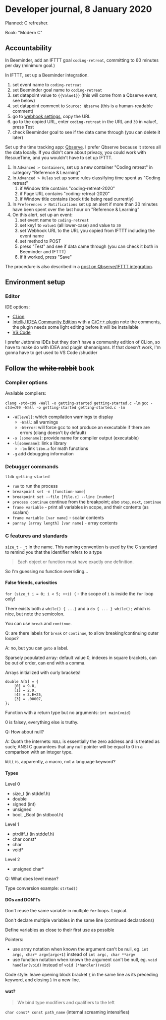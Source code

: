 # Developer journal, 8 January 2020

Planned: C refresher.

Book: "Modern C"

## Accountability

In Beeminder, add an IFTTT goal `coding-retreat`, committing to 60 minutes per day (minimum goal.)

In IFTTT, set up a Beeminder integration.

1. set event name to `coding-retreat`
2. set Beeminder goal name to `coding-retreat`
3. set datapoint value to `{{Value1}}` (this will come from a Qbserve event, see below)
4. set datapoint comment to `Source: Qbserve` (this is a human-readable comment)
5. go to [webhook settings](https://ifttt.com/maker_webhooks/settings), copy the URL
6. go to the copied URL, enter `coding-retreat` in the URL and `30` in value1, press Test
7. check Beeminder goal to see if the data came through (you can delete it later)

Set up the time tracking app: [Qbserve](https://qotoqot.com/qbserve/). I prefer Qbserve
because it stores all the data locally. If you didn't care about privacy, you could work with RescueTime,
and you wouldn't have to set up IFTTT.

1. In `Advanced > Containers`, set up a new container "Coding retreat" in category "Reference & Learning"
2. In `Advanced > Rules` set up some rules classifying time spent as "Coding retreat"
    1. if Window title contains "coding-retreat-2020"
    2. if Page URL contains "coding-retreat-2020"
    3. if Window title contains (book title being read currently)
3. In `Preferences > Notifications` set up an alert if more than 30 minutes have been spent over the last hour on "Reference & Learning"
4. On this alert, set up an event:
    1. set event name to `coding-retreat`
    2. set key1 to `value1` (all lower-case) and value to `30`
    3. set Webhook URL to the URL you copied from IFTTT including the event name
    4. set method to POST
    5. press "Test" and see if data came through (you can check it both in Beeminder and IFTTT)
    6. if it worked, press "Save"

The procedure is also described in a [post on Qbserve/IFTTT integration](https://qotoqot.com/qbserve/articles/integrations/).

## Environment setup

### Editor

IDE options:

- [CLion](https://www.jetbrains.com/clion/)
- [IntelliJ IDEA Community Edition](https://www.jetbrains.com/idea/download/) with a [C/C++ plugin](https://plugins.jetbrains.com/plugin/1373-c-c-)
    note the comments, the plugin needs some light editing before it will be installable
- [VS Code](https://code.visualstudio.com/)

I prefer Jetbrains IDEs but they don't have a community edition of CLion, so have to make do with IDEA and plugin shenanigans.
If that doesn't work, I'm gonna have to get used to VS Code /shudder

## Follow the ~~white rabbit~~ book

### Compiler options

Available compilers:

`clang -std=c99 -Wall -o getting-started getting-started.c -lm`
`gcc -std=c99 -Wall -o getting-started getting-started.c -lm`

- `-W[level]`: which compilation warnings to display
    - `-Wall`: all warnings
    - `-Werror`: will force gcc to not produce an executable if there are errors (clang doesn't by default)
- `-o [somename]`: provide name for compiler output (executable)
- `-l[somename]`: link a library 
    - `-lm` link `libm.a` for math functions
- `-g` add debugging information

### Debugger commands

`lldb getting-started`

- `run` to run the process
- `breakpoint set -n [function-name]`
- `breakpoint set --file [file.c] --line [number]`
- `process continue` continue from the breakpoint; also `step`, `next`, `continue`
- `frame variable` - print all variables in scope, and their contents (as scalars)
- `frame variable [var name]` - scalar contents
- `parray [array length] [var name]` - array contents

### C features and standards

`size_t` - `_t` in the name. This naming convention is used by the C standard to remind you that the identifier refers to a type

> Each object or function must have exactly one definition.

So I'm guessing no function overriding...

#### False friends, curiosities

`for (size_t i = 0; i < 5; ++i) {` - the scope of `i` is inside the `for` loop only!

There exists both a `while() { ...}` and a `do { ... } while();` which is nice, but note the semicolon.

You can use `break` and `continue`.

Q: are there labels for `break` or `continue`, to allow breaking/continuing outer loops? 

A: no, but you can `goto` a label.

Sparsely populated array: default value 0, indexes in square brackets, can be out of order, can end with a comma.

Arrays initialized with curly brackets!

```c/c++
double A[5] = {
    [0] = 9.0,                                         
    [1] = 2.9,
    [4] = 3.E+25,                                   
    [3] = .00007,                                   
};
```

Function with a return type but no arguments: `int main(void)`

0 is falsey, everything else is truthy.

Q: How about null?

A: Quoth the internets: `NULL` is essentially the zero address and is treated as such;
ANSI C guarantees that any null pointer will be equal to 0 in a comparison with an integer type.

`NULL` is, apparently, a macro, not a language keyword?

#### Types

Level 0

- size_t (in stddef.h)
- double
- signed (int)
- unsigned
- bool, _Bool (in stdbool.h)

Level 1

- ptrdiff_t (in stddef.h)
- char const*
- char
- void*

Level 2

- unsigned char*

Q: What does level mean?

Type conversion example: `strtod()`

#### DOs and DON'Ts

Don't reuse the same variable in multiple `for` loops. Logical.

Don't declare multiple variables in the same line (continued declarations)

Define variables as close to their first use as possible

Pointers:

- use array notation when known the argument can't be null, eg. `int argc, char* argv[argc+1]` instead of `int argc, char **argv`
- use function notation when known the argument can't be null, eg. `void handler(void)` instead of `void (*handler)(void)`

Code style: leave opening block bracket `{` in the same line as its preceding keyword, and closing `}` in a new line.

#### wat?

> We bind type modifiers and qualifiers to the left

`char const* const path_name` (internal screaming intensifies)
